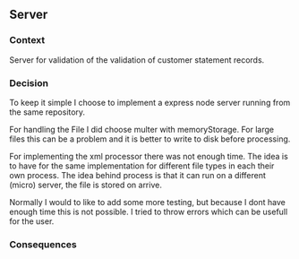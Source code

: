 ## Server

### Context

Server for validation of the validation of customer statement records.

### Decision

To keep it simple I choose to implement a express node server running from the same repository.

For handling the File I did choose multer with memoryStorage. For large files this can be a problem and it is better to write to disk before processing.

For implementing the xml processor there was not enough time.
The idea is to have for the same implementation for different file types in each their own process.
The idea behind process is that it can run on a different (micro) server, the file is stored on arrive.

Normally I would to like to add some more testing, but because I dont have enough time this is not possible.
I tried to throw errors which can be usefull for the user.

### Consequences
